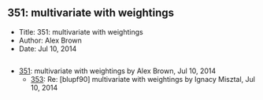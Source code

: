 ## 351: multivariate with weightings

- Title: 351: multivariate with weightings
- Author: Alex Brown
- Date: Jul 10, 2014
```

```

- [351](0351.md): multivariate with weightings by Alex Brown, Jul 10, 2014
    - [353](0353.md): Re: [blupf90] multivariate with weightings by Ignacy Misztal, Jul 10, 2014
